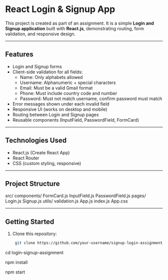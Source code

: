 # React Login & Signup App

This project is created as part of an assignment. It is a simple **Login and Signup application** built with **React.js**, demonstrating routing, form validation, and responsive design.

---

## Features
- Login and Signup forms
- Client-side validation for all fields:
  - Name: Only alphabets allowed
  - Username: Alphanumeric + special characters
  - Email: Must be a valid Gmail format
  - Phone: Must include country code and number
  - Password: Must not match username, confirm password must match
- Error messages shown under each invalid field
- Responsive UI (works on desktop and mobile)
- Routing between Login and Signup pages
- Reusable components (InputField, PasswordField, FormCard)

---

## Technologies Used
- React.js (Create React App)
- React Router
- CSS (custom styling, responsive)

---

## Project Structure
src/
components/
FormCard.js
InputField.js
PasswordField.js
pages/
Login.js
Signup.js
utils/
validation.js
App.js
index.js
App.css


---

## Getting Started

1. Clone this repository:
   ```bash
    git clone https://github.com/your-username/signup-login-assignment.git

cd login-signup-assignment

npm install

npm start
